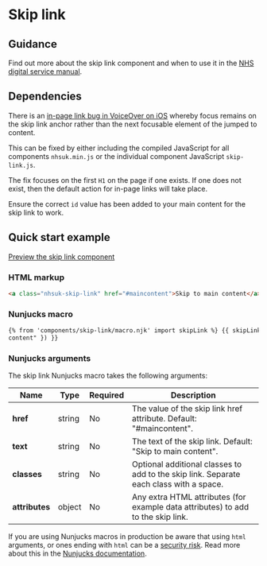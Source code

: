 # Skip link

## Guidance

Find out more about the skip link component and when to use it in the [NHS digital service manual](https://service-manual.nhs.uk/design-system/components/skip-link).

## Dependencies

There is an [in-page link bug in VoiceOver on iOS](https://bugs.webkit.org/show_bug.cgi?id=179011) whereby focus remains on the skip link anchor rather than
the next focusable element of the jumped to content.

This can be fixed by either including the compiled JavaScript for all components `nhsuk.min.js` or the individual component JavaScript `skip-link.js`.

The fix focuses on the first `H1` on the page if one exists. If one does not exist, then the default action for in-page links will take place.

Ensure the correct `id` value has been added to your main content for the skip link to work.

## Quick start example

[Preview the skip link component](https://nhsuk.github.io/nhsuk-frontend/components/skip-link/index.html)

### HTML markup

```html
<a class="nhsuk-skip-link" href="#maincontent">Skip to main content</a>
```

### Nunjucks macro

```html
{% from 'components/skip-link/macro.njk' import skipLink %} {{ skipLink({ "href": "#maincontent", "text": "Skip to main
content" }) }}
```

### Nunjucks arguments

The skip link Nunjucks macro takes the following arguments:

| Name           | Type   | Required | Description                                                                            |
| -------------- | ------ | -------- | -------------------------------------------------------------------------------------- |
| **href**       | string | No       | The value of the skip link href attribute. Default: "#maincontent".                    |
| **text**       | string | No       | The text of the skip link. Default: "Skip to main content".                            |
| **classes**    | string | No       | Optional additional classes to add to the skip link. Separate each class with a space. |
| **attributes** | object | No       | Any extra HTML attributes (for example data attributes) to add to the skip link.       |

If you are using Nunjucks macros in production be aware that using `html` arguments, or ones ending with `html` can be a [security risk](https://developer.mozilla.org/en-US/docs/Glossary/Cross-site_scripting). Read more about this in the [Nunjucks documentation](https://mozilla.github.io/nunjucks/api.html#user-defined-templates-warning).
